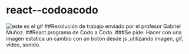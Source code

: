 # react--codoacodo
![este es el gif ](<img scr="https://tenor.com/es/view/well-i-love-you-gif-4429431123284365858.gif/gifPatricio" width="16" height="16"/>)
##Resolución de trabajo enviado por el profesor Gabriel Muñoz.
##React programa de Codo a Codo.
###Se pide: Hacer con una imagen estatica un cambio con un boton desde js ,utilizando imagen, gif, video, sonido.
